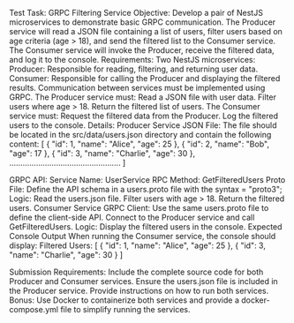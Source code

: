 Test Task: GRPC Filtering Service
Objective: Develop a pair of NestJS microservices to demonstrate basic GRPC communication. The Producer service will read a JSON file containing a list of users, filter users based on age criteria (age > 18), and send the filtered list to the Consumer service. The Consumer service will invoke the Producer, receive the filtered data, and log it to the console.
Requirements:
Two NestJS microservices:
Producer: Responsible for reading, filtering, and returning user data.
Consumer: Responsible for calling the Producer and displaying the filtered results.
Communication between services must be implemented using GRPC.
The Producer service must:
Read a JSON file with user data.
Filter users where age > 18.
Return the filtered list of users.
The Consumer service must:
Request the filtered data from the Producer.
Log the filtered users to the console.
Details:
Producer Service
JSON File: The file should be located in the src/data/users.json directory and contain the following content: [
  { "id": 1, "name": "Alice", "age": 25 },
  { "id": 2, "name": "Bob", "age": 17 },
  { "id": 3, "name": "Charlie", "age": 30 },
  …………………………………………..
]

GRPC API:
Service Name: UserService
RPC Method: GetFilteredUsers
Proto File: Define the API schema in a users.proto file with the syntax = "proto3";
Logic:
Read the users.json file.
Filter users with age > 18.
Return the filtered users.
Consumer Service
GRPC Client:
Use the same users.proto file to define the client-side API.
Connect to the Producer service and call GetFilteredUsers.
Logic:
Display the filtered users in the console.
Expected Console Output
When running the Consumer service, the console should display:
Filtered Users: [
  { "id": 1, "name": "Alice", "age": 25 },
  { "id": 3, "name": "Charlie", "age": 30 }
]

Submission Requirements:
Include the complete source code for both Producer and Consumer services.
Ensure the users.json file is included in the Producer service.
Provide instructions on how to run both services.
Bonus:
Use Docker to containerize both services and provide a docker-compose.yml file to simplify running the services.